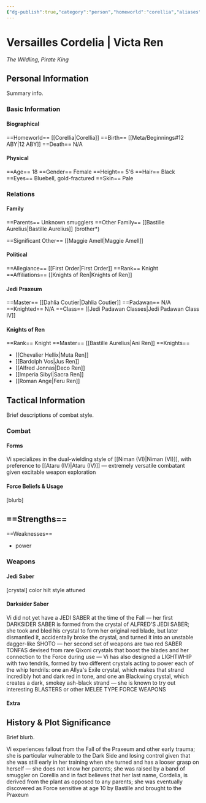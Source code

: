 ```yaml
---
{"dg-publish":true,"category":"person","homeworld":"corellia","aliases":["Victa Ren"],"tags":["fallenjedi","firstorder","knight","knightsofren","jedipraxeum","jedipadawan","ataru","niman","forcesensitive"],"permalink":"/versailles-cordelia/","dgHomeLink":false,"dgPassFrontmatter":true}
---
```


# Versailles Cordelia | Victa Ren
<i>The Wildling, Pirate King</i>
## Personal Information
Summary info.

### Basic Information

#### Biographical
==Homeworld== [[Corellia|Corellia]]
==Birth== [[Meta/Beginnings#12 ABY|12 ABY]]
==Death== N/A

#### Physical
==Age== 18
==Gender== Female 
==Height== 5'6
==Hair== Black
==Eyes== Bluebell, gold-fractured
==Skin== Pale

### Relations

#### Family
==Parents== Unknown smugglers
==Other Family== [[Bastille Aurelius|Bastille Aurelius]] (brother*)

==Significant Other== [[Maggie Amell|Maggie Amell]]

#### Political
==Allegiance== [[First Order|First Order]]
==Rank== Knight
==Affiliations== [[Knights of Ren|Knights of Ren]]

#### Jedi Praxeum
==Master== [[Dahlia Coutier|Dahlia Coutier]]
==Padawan== N/A
==Knighted== N/A
==Class== [[Jedi Padawan Classes|Jedi Padawan Class IV]]

#### Knights of Ren
==Rank== Knight
==Master== [[Bastille Aurelius|Ani Ren]]
==Knights==
- [[Chevalier Hellix|Muta Ren]]
- [[Bardolph Vos|Jus Ren]]
- [[Alfred Jonnas|Deco Ren]]
- [[Imperia Sibyl|Sacra Ren]]
- [[Roman Ange|Feru Ren]]

## Tactical Information
Brief descriptions of combat style.

### Combat

#### Forms
Vi specializes in the dual-wielding style of [[Niman (VI)|Niman (VI)]], with preference to [[Ataru (IV)|Ataru (IV)]] — extremely versatile combatant given excitable weapon exploration

#### Force Beliefs & Usage
[blurb]

==Strengths==
- 
==Weaknesses==
- power

### Weapons

#### Jedi Saber
[crystal] color hilt style attuned

#### Darksider Saber
 Vi did not yet have a JEDI SABER at the time of the Fall — her first DARKSIDER SABER is formed from the crystal of ALFRED'S JEDI SABER; she took and bled his crystal to form her original red blade, but later dismantled it, accidentally broke the crystal, and turned it into an unstable dagger-like SHOTO — her second set of weapons are two red SABER TONFAS devised from rare Qixoni crystals that boost the blades and her connection to the Force during use — Vi has also designed a LIGHTWHIP with two tendrils, formed by two different crystals acting to power each of the whip tendrils: one an Allya's Exile crystal, which makes that strand incredibly hot and dark red in tone, and one an Blackwing crystal, which creates a dark, smokey ash-black strand — she is known to try out interesting BLASTERS or other MELEE TYPE FORCE WEAPONS 

#### Extra


## History & Plot Significance
Brief blurb.

Vi experiences fallout from the Fall of the Praxeum and other early trauma; she is particular vulnerable to the Dark Side and losing control given that she was still early in her training when she turned and has a looser grasp on herself — she does not know her parents; she was raised by a band of smuggler on Corellia and in fact believes that her last name, Cordelia, is derived from the plant as opposed to any parents; she was eventually discovered as Force sensitive at age 10 by Bastille and brought to the Praxeum
